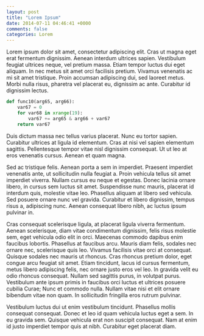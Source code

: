 ```yaml
---
layout: post
title: "Lorem Ipsum"
date: 2014-07-11 04:46:41 +0000
comments: false
categories: Lorem
---
```


Lorem ipsum dolor sit amet, consectetur adipiscing elit. Cras ut magna eget erat fermentum dignissim. Aenean interdum ultrices sapien. Vestibulum feugiat ultrices neque, vel pretium massa. Etiam tempor luctus dui eget aliquam. In nec metus sit amet orci facilisis pretium. Vivamus venenatis ac mi sit amet tristique. Proin accumsan adipiscing dui, sed laoreet metus. Morbi nulla risus, pharetra vel placerat eu, dignissim ac ante. Curabitur id dignissim lectus.

```python
def func10(arg65, arg66):
    var67 = 0
    for var68 in xrange(19):
        var67 += arg65 & arg66 + var67
    return var67
```

Duis dictum massa nec tellus varius placerat. Nunc eu tortor sapien. Curabitur ultrices at ligula id elementum. Cras at nisi vel sapien elementum sagittis. Pellentesque tempor vitae nisl dignissim consequat. Ut ut leo at eros venenatis cursus. Aenean et quam magna.

<!-- more -->

Sed ac tristique felis. Aenean porta a sem in imperdiet. Praesent imperdiet venenatis ante, ut sollicitudin nulla feugiat a. Proin vehicula tellus sit amet imperdiet viverra. Nullam cursus eu neque et egestas. Donec lacinia ornare libero, in cursus sem luctus sit amet. Suspendisse nunc mauris, placerat id interdum quis, molestie vitae leo. Phasellus aliquam at libero sed vehicula. Sed posuere ornare nunc vel gravida. Curabitur et libero dignissim, tempus risus a, adipiscing nunc. Aenean consequat libero nibh, ac luctus ipsum pulvinar in.

Cras consequat scelerisque ligula, at placerat ligula viverra fermentum. Aenean scelerisque, diam vitae condimentum dignissim, felis risus molestie sem, eget vehicula odio elit in orci. Maecenas commodo dapibus enim faucibus lobortis. Phasellus at faucibus arcu. Mauris diam felis, sodales nec ornare nec, scelerisque quis leo. Vivamus facilisis vitae orci at consequat. Quisque sodales nec mauris ut rhoncus. Cras rhoncus pretium dolor, eget congue arcu feugiat sit amet. Etiam tincidunt, lacus id cursus fermentum, metus libero adipiscing felis, nec ornare justo eros vel leo. In gravida velit eu odio rhoncus consequat. Nullam sed sagittis purus, in volutpat purus. Vestibulum ante ipsum primis in faucibus orci luctus et ultrices posuere cubilia Curae; Nunc et commodo nulla. Nullam vitae nisi et elit ornare bibendum vitae non quam. In sollicitudin fringilla eros rutrum pulvinar.

Vestibulum luctus dui ut enim vestibulum tincidunt. Phasellus mollis consequat consequat. Donec et leo id quam vehicula luctus eget a sem. In eu gravida sem. Quisque vehicula erat non suscipit consequat. Nam at enim id justo imperdiet tempor quis at nibh. Curabitur eget placerat diam.
